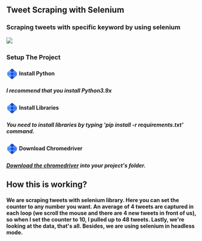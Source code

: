 <h2> Tweet Scraping with Selenium </h2>
<h3> Scraping tweets with specific keyword by using selenium </h3>
<img src="https://i.imgur.com/qHAcfhX.gif">
<h3> Setup The Project </h3>
<h4><img align="center" src="https://raw.githubusercontent.com/efecanxrd/efecanxrd/main/images/xe.gif" width="30"> Install Python </h4>
<h5>I recommend that you install Python3.9x </h5>
<h4><img align="center" src="https://raw.githubusercontent.com/efecanxrd/efecanxrd/main/images/xe.gif" width="30"> Install Libraries </h4>
<h5> You need to install libraries by typing 'pip install -r requirements.txt' command. </h5>
<h4><img align="center" src="https://raw.githubusercontent.com/efecanxrd/efecanxrd/main/images/xe.gif" width="30"> Download Chromedriver </h4>
<h5> <a href="<i>https://chromedriver.chromium.org/</i>"><i>Download the chromedriver</i></a> into your project's folder. </h5>
<h2> How this is working? </h2>
<h4> We are scraping tweets with selenium library. Here you can set the counter to any number you want. An average of 4 tweets are captured in each loop (we scroll the mouse and there are 4 new tweets in front of us), so when I set the counter to 10, I pulled up to 48 tweets. Lastly, we're looking at the data, that's all. Besides, we are using selenium in headless mode. </h4>
